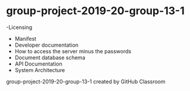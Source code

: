 # group-project-2019-20-group-13-1
-Licensing
- Manifest 
- Developer documentation
- How to access the server minus the passwords 
- Document database schema 
- API Documentation
- System Architecture

group-project-2019-20-group-13-1 created by GitHub Classroom
